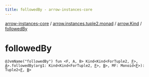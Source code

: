 ```yaml
---
title: followedBy - arrow-instances-core
---
```


[arrow-instances-core](../../index.html) / [arrow.instances.tuple2.monad](../index.html) / [arrow.Kind](index.html) / [followedBy](./followed-by.html)

# followedBy

`@JvmName("followedBy") fun <F, A, B> Kind<Kind<ForTuple2, `[`F`](followed-by.html#F)`>, `[`A`](followed-by.html#A)`>.followedBy(arg1: Kind<Kind<ForTuple2, `[`F`](followed-by.html#F)`>, `[`B`](followed-by.html#B)`>, MF: Monoid<`[`F`](followed-by.html#F)`>): Tuple2<`[`F`](followed-by.html#F)`, `[`B`](followed-by.html#B)`>`